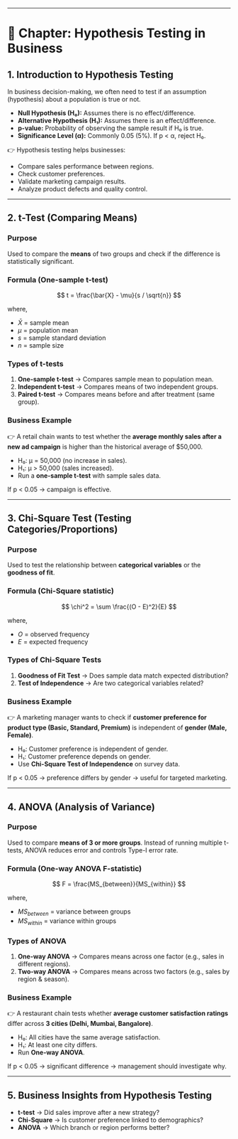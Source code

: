 
---

# 📘 Chapter: Hypothesis Testing in Business

## 1. Introduction to Hypothesis Testing

In business decision-making, we often need to test if an assumption (hypothesis) about a population is true or not.

* **Null Hypothesis (H₀):** Assumes there is no effect/difference.
* **Alternative Hypothesis (H₁):** Assumes there is an effect/difference.
* **p-value:** Probability of observing the sample result if H₀ is true.
* **Significance Level (α):** Commonly 0.05 (5%). If p < α, reject H₀.

👉 Hypothesis testing helps businesses:

* Compare sales performance between regions.
* Check customer preferences.
* Validate marketing campaign results.
* Analyze product defects and quality control.

---

## 2. **t-Test (Comparing Means)**

### Purpose

Used to compare the **means** of two groups and check if the difference is statistically significant.

### Formula (One-sample t-test)

$$
t = \frac{\bar{X} - \mu}{s / \sqrt{n}}
$$

where,

* $\bar{X}$ = sample mean
* $\mu$ = population mean
* $s$ = sample standard deviation
* $n$ = sample size

### Types of t-tests

1. **One-sample t-test** → Compares sample mean to population mean.
2. **Independent t-test** → Compares means of two independent groups.
3. **Paired t-test** → Compares means before and after treatment (same group).

### Business Example

👉 A retail chain wants to test whether the **average monthly sales after a new ad campaign** is higher than the historical average of \$50,000.

* H₀: μ = 50,000 (no increase in sales).
* H₁: μ > 50,000 (sales increased).
* Run a **one-sample t-test** with sample sales data.

If p < 0.05 → campaign is effective.

---

## 3. **Chi-Square Test (Testing Categories/Proportions)**

### Purpose

Used to test the relationship between **categorical variables** or the **goodness of fit**.

### Formula (Chi-Square statistic)

$$
\chi^2 = \sum \frac{(O - E)^2}{E}
$$

where,

* $O$ = observed frequency
* $E$ = expected frequency

### Types of Chi-Square Tests

1. **Goodness of Fit Test** → Does sample data match expected distribution?
2. **Test of Independence** → Are two categorical variables related?

### Business Example

👉 A marketing manager wants to check if **customer preference for product type (Basic, Standard, Premium)** is independent of **gender (Male, Female)**.

* H₀: Customer preference is independent of gender.
* H₁: Customer preference depends on gender.
* Use **Chi-Square Test of Independence** on survey data.

If p < 0.05 → preference differs by gender → useful for targeted marketing.

---

## 4. **ANOVA (Analysis of Variance)**

### Purpose

Used to compare **means of 3 or more groups**.
Instead of running multiple t-tests, ANOVA reduces error and controls Type-I error rate.

### Formula (One-way ANOVA F-statistic)

$$
F = \frac{MS_{between}}{MS_{within}}
$$

where,

* $MS_{between}$ = variance between groups
* $MS_{within}$ = variance within groups

### Types of ANOVA

1. **One-way ANOVA** → Compares means across one factor (e.g., sales in different regions).
2. **Two-way ANOVA** → Compares means across two factors (e.g., sales by region & season).

### Business Example

👉 A restaurant chain tests whether **average customer satisfaction ratings** differ across **3 cities (Delhi, Mumbai, Bangalore)**.

* H₀: All cities have the same average satisfaction.
* H₁: At least one city differs.
* Run **One-way ANOVA**.

If p < 0.05 → significant difference → management should investigate why.

---

## 5. Business Insights from Hypothesis Testing

* **t-test** → Did sales improve after a new strategy?
* **Chi-Square** → Is customer preference linked to demographics?
* **ANOVA** → Which branch or region performs better?

